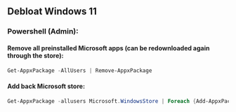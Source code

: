 ## Debloat Windows 11

### Powershell (Admin):

#### Remove all preinstalled Microsoft apps (can be redownloaded again through the store):

```powershell
Get-AppxPackage -AllUsers | Remove-AppxPackage
```

#### Add back Microsoft store:

```powershell
Get-AppxPackage -allusers Microsoft.WindowsStore | Foreach {Add-AppxPackage -DisableDevelopmentMode -Register "$($_.InstallLocation)\AppXManifest.xml"}
```